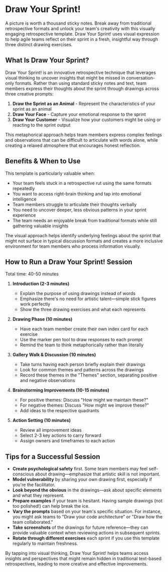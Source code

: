 # Draw Your Sprint!

A picture is worth a thousand sticky notes. Break away from traditional retrospective formats and unlock your team's creativity with this visually engaging retrospective template. Draw Your Sprint! uses visual expression to help agile teams reflect on their sprint in a fresh, insightful way through three distinct drawing exercises.

## What Is Draw Your Sprint?

Draw Your Sprint! is an innovative retrospective technique that leverages visual thinking to uncover insights that might be missed in conversation-only formats. Rather than using standard sticky notes and text, team members express their thoughts about the sprint through drawings across three creative prompts:

1. **Draw the Sprint as an Animal** - Represent the characteristics of your sprint as an animal
2. **Draw Your Face** - Capture your emotional response to the sprint
3. **Draw Your Customer** - Visualize how your customers might be using or reacting to the sprint output

This metaphorical approach helps team members express complex feelings and observations that can be difficult to articulate with words alone, while creating a relaxed atmosphere that encourages honest reflection.

## Benefits & When to Use

This template is particularly valuable when:

- Your team feels stuck in a retrospective rut using the same formats repeatedly
- You want to access right-brain thinking and tap into emotional intelligence
- Team members struggle to articulate their thoughts verbally
- You need to uncover deeper, less obvious patterns in your sprint experience
- The team needs an enjoyable break from traditional formats while still gathering valuable insights

The visual approach helps identify underlying feelings about the sprint that might not surface in typical discussion formats and creates a more inclusive environment for team members who process information visually.

## How to Run a Draw Your Sprint! Session

Total time: 40-50 minutes

1. **Introduction (2-3 minutes)**
   - Explain the purpose of using drawings instead of words
   - Emphasize there's no need for artistic talent—simple stick figures work perfectly
   - Show the three drawing exercises and what each represents

2. **Drawing Phase (10 minutes)**
   - Have each team member create their own index card for each exercise
   - Use the marker pen tool to draw responses to each prompt
   - Remind the team to think metaphorically rather than literally

3. **Gallery Walk & Discussion (10 minutes)**
   - Take turns having each person briefly explain their drawings
   - Look for common themes and patterns across the drawings
   - Record these themes in the "Themes" section, separating positive and negative observations

4. **Brainstorming Improvements (10-15 minutes)**
   - For positive themes: Discuss "How might we maintain these?"
   - For negative themes: Discuss "How might we improve these?"
   - Add ideas to the respective quadrants

5. **Action Setting (10 minutes)**
   - Review all improvement ideas
   - Select 2-3 key actions to carry forward
   - Assign owners and timeframes to each action

## Tips for a Successful Session

- **Create psychological safety** first. Some team members may feel self-conscious about drawing—emphasize that artistic skill is not important.
- **Model vulnerability** by sharing your own drawing first, especially if you're the facilitator.
- **Look beyond the obvious** in the drawings—ask about specific elements and what they represent.
- **Prepare examples** if your team is hesitant. Having sample drawings (not too polished!) can help break the ice.
- **Vary the prompts** based on your team's specific situation. For instance, you might ask teams to "Draw your code architecture" or "Draw how the team collaborated."
- **Take screenshots** of the drawings for future reference—they can provide valuable context when reviewing actions in subsequent sprints.
- **Rotate through different exercises** each sprint if you use this template regularly to maintain freshness.

By tapping into visual thinking, Draw Your Sprint! helps teams access insights and perspectives that might remain hidden in traditional text-based retrospectives, leading to more creative and effective improvements.